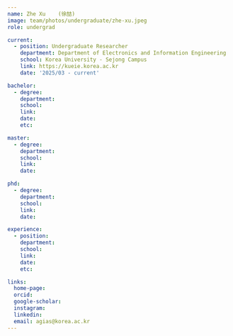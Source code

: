 ```yaml
---
name: Zhe Xu	(徐喆)
image: team/photos/undergraduate/zhe-xu.jpeg
role: undergrad

current:
  - position: Undergraduate Researcher
    department: Department of Electronics and Information Engineering
    school: Korea University - Sejong Campus
    link: https://kueie.korea.ac.kr
    date: '2025/03 - current'

bachelor:
  - degree:
    department:
    school:
    link:
    date:
    etc:

master:
  - degree:
    department: 
    school: 
    link: 
    date: 

phd:
  - degree:
    department: 
    school: 
    link: 
    date: 

experience:
  - position:
    department: 
    school:  
    link: 
    date: 
    etc: 

links:
  home-page:
  orcid:
  google-scholar:
  instagram:
  linkedin:
  email: agias@korea.ac.kr
---
```

